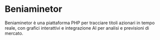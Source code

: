 # Beniaminetor
Beniaminetor è una piattaforma PHP per tracciare titoli azionari in tempo reale, con grafici interattivi e integrazione AI per analisi e previsioni di mercato.
